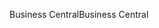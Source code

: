 <span data-ttu-id="bcb99-101">Business Central</span><span class="sxs-lookup"><span data-stu-id="bcb99-101">Business Central</span></span>
